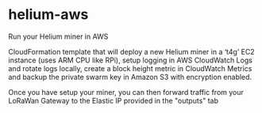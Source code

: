 # helium-aws
Run your Helium miner in AWS

CloudFormation template that will deploy a new Helium miner in a ‘t4g’ EC2 instance (uses ARM CPU like RPi), setup logging in AWS CloudWatch Logs and rotate logs locally, create a block height metric in CloudWatch Metrics and backup the private swarm key in Amazon S3 with encryption enabled.

Once you have setup your miner, you can then forward traffic from your LoRaWan Gateway to the Elastic IP provided in the "outputs" tab
